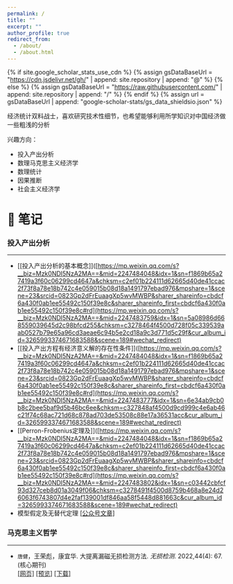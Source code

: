 ```yaml
---
permalink: /
title: ""
excerpt: ""
author_profile: true
redirect_from: 
  - /about/
  - /about.html
---
```


{% if site.google_scholar_stats_use_cdn %}
{% assign gsDataBaseUrl = "https://cdn.jsdelivr.net/gh/" | append: site.repository | append: "@" %}
{% else %}
{% assign gsDataBaseUrl = "https://raw.githubusercontent.com/" | append: site.repository | append: "/" %}
{% endif %}
{% assign url = gsDataBaseUrl | append: "google-scholar-stats/gs_data_shieldsio.json" %}

<span class='anchor' id='about-me'></span>

经济统计双料战士，喜欢研究技术性细节，也希望能够利用所学知识对中国经济做一些粗浅的分析

兴趣方向：
- 投入产出分析
- 数理马克思主义经济学
- 数理统计
- 因果推断
- 社会主义经济学  

<span class='anchor' id='-xl'></span>

# 📝 笔记

### 投入产出分析
---
-	[[投入产出分析的基本概念]]([https://mp.weixin.qq.com/s?__biz=Mzk0NDI5NzA2MA==&mid=2247484048&idx=1&sn=f1869b65a27419a3f60c06299cd4647a&chksm=c2ef01b224111d62665d40de41ccac2f73f8a78e18b742c4e059015b08d18a1491797ebad976&mpshare=1&scene=23&srcid=0823Gp2dFrEuaagXp5wvMWBP&sharer_shareinfo=cbdcf6a430f0ab1ee55492c150f39e8c&sharer_shareinfo_first=cbdcf6a430f0ab1ee55492c150f39e8c#rd](https://mp.weixin.qq.com/s?__biz=Mzk0NDI5NzA2MA==&mid=2247483759&idx=1&sn=5a08986d668559039645d2c98bfcd255&chksm=c3278464f4500d728f05c339539aab0527b79e65a96cd3aeae6c94b5e2cd18a9c3d771d5c29f&cur_album_id=3265993374671683588&scene=189#wechat_redirect)
-	[[投入产出方程有经济意义解的存在性条件]]([https://mp.weixin.qq.com/s?__biz=Mzk0NDI5NzA2MA==&mid=2247484048&idx=1&sn=f1869b65a27419a3f60c06299cd4647a&chksm=c2ef01b224111d62665d40de41ccac2f73f8a78e18b742c4e059015b08d18a1491797ebad976&mpshare=1&scene=23&srcid=0823Gp2dFrEuaagXp5wvMWBP&sharer_shareinfo=cbdcf6a430f0ab1ee55492c150f39e8c&sharer_shareinfo_first=cbdcf6a430f0ab1ee55492c150f39e8c#rd](https://mp.weixin.qq.com/s?__biz=Mzk0NDI5NzA2MA==&mid=2247483777&idx=1&sn=6e34ab9cb0b8c2bee5baf9d5b46bc6ee&chksm=c327848af4500d9cd999c4e6ab46c21f74c68ac721d68c878ad703de53508c88e17a36531acc&cur_album_id=3265993374671683588&scene=189#wechat_redirect)
-	[[Perron-Frobenius定理及]]([https://mp.weixin.qq.com/s?__biz=Mzk0NDI5NzA2MA==&mid=2247484048&idx=1&sn=f1869b65a27419a3f60c06299cd4647a&chksm=c2ef01b224111d62665d40de41ccac2f73f8a78e18b742c4e059015b08d18a1491797ebad976&mpshare=1&scene=23&srcid=0823Gp2dFrEuaagXp5wvMWBP&sharer_shareinfo=cbdcf6a430f0ab1ee55492c150f39e8c&sharer_shareinfo_first=cbdcf6a430f0ab1ee55492c150f39e8c#rd](https://mp.weixin.qq.com/s?__biz=Mzk0NDI5NzA2MA==&mid=2247483802&idx=1&sn=c03442cbfcf93d327ceb8d01a3049f06&chksm=c3278491f4500d8759b468a8e24d26063f6743807d4e2faf139001df846aa58f5448d881663c&cur_album_id=3265993374671683588&scene=189#wechat_redirect)
-	模型假定及无替代定理
[[公众号文章]](https://mp.weixin.qq.com/s?__biz=Mzk0NDI5NzA2MA==&mid=2247484048&idx=1&sn=f1869b65a27419a3f60c06299cd4647a&chksm=c2ef01b224111d62665d40de41ccac2f73f8a78e18b742c4e059015b08d18a1491797ebad976&mpshare=1&scene=23&srcid=0823Gp2dFrEuaagXp5wvMWBP&sharer_shareinfo=cbdcf6a430f0ab1ee55492c150f39e8c&sharer_shareinfo_first=cbdcf6a430f0ab1ee55492c150f39e8c#rd)

### 马克思主义哲学
---

- 	`唐健`，王荣彪，康宜华. 大提离漏磁无损检测方法. *无损检测*. 2022,44(4): 67. (核心期刊)  
[[网页]](https://dx.doi.org/10.11973/wsjc202204000) [[预览]](https://github.com/tangjyan/tangjyan.github.io/blob/main/pdf/%E5%94%90%E5%81%A5-2022-%E5%A4%A7%E6%8F%90%E7%A6%BB%E6%BC%8F%E7%A3%81%E6%97%A0%E6%8D%9F%E6%A3%80%E6%B5%8B%E6%96%B9%E6%B3%95.pdf) [[下载]](/pdf/%E5%94%90%E5%81%A5-2022-%E5%A4%A7%E6%8F%90%E7%A6%BB%E6%BC%8F%E7%A3%81%E6%97%A0%E6%8D%9F%E6%A3%80%E6%B5%8B%E6%96%B9%E6%B3%95.pdf)  

